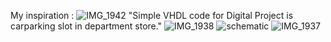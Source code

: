 My inspiration :
![IMG_1942](https://github.com/user-attachments/assets/000e28e1-2eb2-4425-947c-7e0ad4cd57d9)
"Simple VHDL code for Digital Project is carparking slot in department store." 
![IMG_1938](https://github.com/user-attachments/assets/12322e3c-2fbd-4abb-be23-8f9427d3751a)
![schematic](https://github.com/user-attachments/assets/ed3e7a1d-a176-4823-8833-72265cdab220)
![IMG_1937](https://github.com/user-attachments/assets/55b12312-af93-4bed-a1b6-2cfc2d917ceb)

